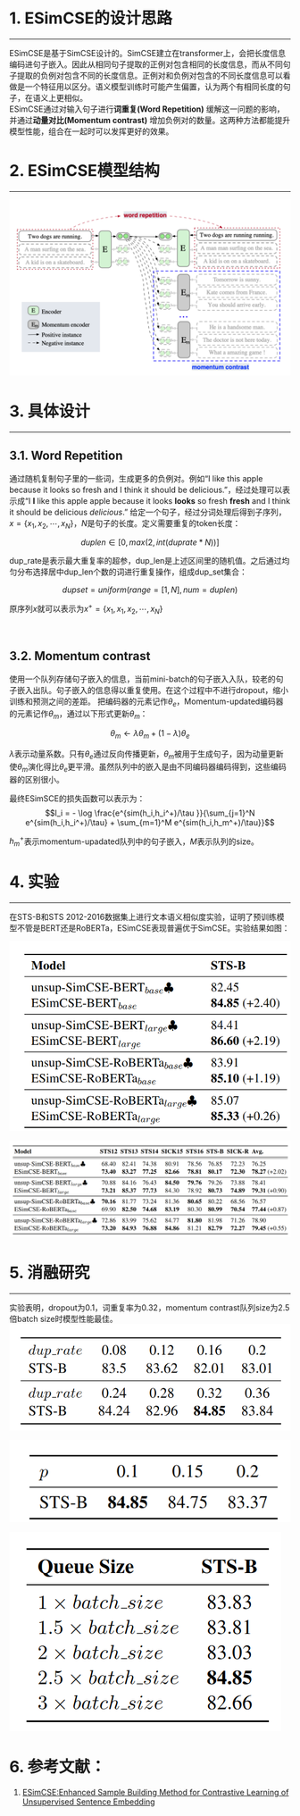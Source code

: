 # 1. ESimCSE的设计思路
--------------------------------
ESimCSE是基于SimCSE设计的。SimCSE建立在transformer上，会把长度信息编码进句子嵌入。因此从相同句子提取的正例对包含相同的长度信息，而从不同句子提取的负例对包含不同的长度信息。正例对和负例对包含的不同长度信息可以看做是一个特征用以区分。语义模型训练时可能产生偏置，认为两个有相同长度的句子，在语义上更相似。  
ESimCSE通过对输入句子进行**词重复(Word Repetition)** 缓解这一问题的影响，并通过**动量对比(Momentum contrast)** 增加负例对的数量。这两种方法都能提升模型性能，组合在一起时可以发挥更好的效果。


# 2. ESimCSE模型结构
------------------------------------------------
![图1. ESimCSE模型结构](./img/1.png)

# 3. 具体设计
------------------------------------------------

## 3.1. Word Repetition 

通过随机复制句子里的一些词，生成更多的负例对。例如“I like this apple because it looks so fresh and I think it should be delicious.”，经过处理可以表示成“I **I** like this apple apple because it looks **looks** so fresh **fresh** and I think it should be delicious *delicious*.”
给定一个句子，经过分词处理后得到子序列，$x=\{x_1,x_2,\cdots, x_N\}$，$N$是句子的长度。定义需要重复的token长度：

$$duplen\in [0,max(2, int(duprate * N))]$$

dup_rate是表示最大重复率的超参，dup_len是上述区间里的随机值。之后通过均匀分布选择居中dup_len个数的词进行重复操作，组成dup_set集合：

$$dupset=uniform(range=[1,N],num=duplen)$$

原序列$x$就可以表示为$x^+=\{x_1,x_1,x_2,\cdots, x_N\}$

<br>

## 3.2. Momentum contrast 
使用一个队列存储句子嵌入的信息，当前mini-batch的句子嵌入入队，较老的句子嵌入出队。句子嵌入的信息得以重复使用。在这个过程中不进行dropout，缩小训练和预测之间的差距。
把编码器的元素记作$\theta _e$，Momentum-updated编码器的元素记作$\theta _m$，通过以下形式更新$\theta _m$：

$$\theta _m \leftarrow \lambda \theta _m +(1-\lambda) \theta _e$$

$\lambda$表示动量系数。只有$\theta _e$通过反向传播更新，$\theta _m$被用于生成句子，因为动量更新使$\theta _m$演化得比$\theta _e$更平滑。虽然队列中的嵌入是由不同编码器编码得到，这些编码器的区别很小。

最终ESimSCE的损失函数可以表示为：
$$l_i = - \log \frac{e^{sim(h_i,h_i^+)/\tau }}{\sum_{j=1}^N e^{sim(h_i,h_i^+)/\tau} + \sum_{m=1}^M e^{sim(h_i,h_m^+)/\tau}}$$

$h_m^+$表示momentum-upadated队列中的句子嵌入，$M$表示队列的size。

# 4. 实验
------------------------------------------------

在STS-B和STS 2012-2016数据集上进行文本语义相似度实验，证明了预训练模型不管是BERT还是RoBERTa，ESimCSE表现普遍优于SimCSE。实验结果如图：

![图2. STS-B development set](./img/2.png)

![图3. 7 STS test set](./img/3.png)



# 5. 消融研究
--------------------------------

实验表明，dropout为0.1，词重复率为0.32，momentum contrast队列size为2.5倍batch size时模型性能最佳。
![图4. dropout影响的研究](./img/4.png)

![图5. dup-rate影响的研究](./img/5.png)

![图6. momentum contrast队列size影响的研究](./img/6.png)


# 6. 参考文献：
   1. [ESimCSE:Enhanced Sample Building Method for Contrastive Learning of Unsupervised Sentence Embedding](https://arxiv.org/pdf/2109.04380.pdf)
